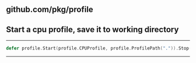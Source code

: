 
## github.com/pkg/profile
Start a cpu profile, save it to working directory
---
---
```go
defer profile.Start(profile.CPUProfile, profile.ProfilePath(".")).Stop()
```
---
